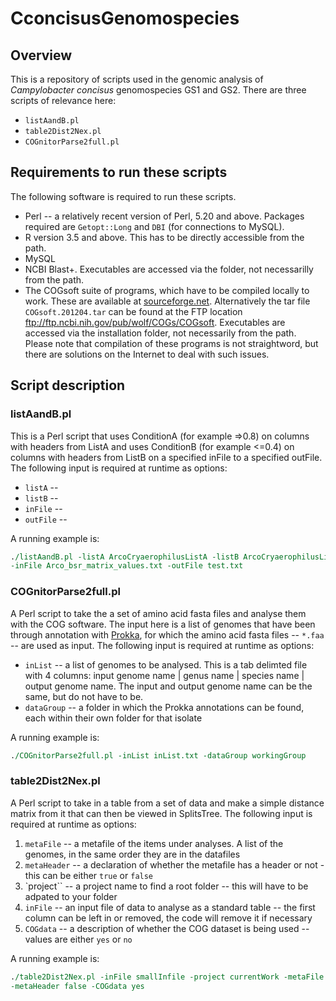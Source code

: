# CconcisusGenomospecies

## Overview
This is a repository of scripts used in the genomic analysis of *Campylobacter concisus* genomospecies GS1 and GS2.  There are three scripts of relevance here:
* `listAandB.pl`
* `table2Dist2Nex.pl`
* `COGnitorParse2full.pl`

## Requirements to run these scripts 

The following software is required to run these scripts.

* Perl -- a relatively recent version of Perl, 5.20 and above.  Packages required are `Getopt::Long` and `DBI` (for connections to MySQL).
* R version 3.5 and above.  This has to be directly accessible from the path. 
* MySQL
* NCBI Blast+.  Executables are accessed via the folder, not necessarilly from the path.
* The COGsoft suite of programs, which have to be compiled locally to work. These are available at [sourceforge.net](https://sourceforge.net/projects/cogtriangles/).  Alternatively the tar file `COGsoft.201204.tar` can be found at the FTP location ftp://ftp.ncbi.nih.gov/pub/wolf/COGs/COGsoft.  Executables are accessed via the installation folder, not necessarily from the path.  Please note that compilation of these programs is not straightword, but there are solutions on the Internet to deal with such issues.


## Script description

### listAandB.pl
This is a Perl script that uses ConditionA (for example =>0.8) on columns with headers from ListA and uses ConditionB (for example <=0.4) on columns with headers from ListB on a specified inFile to a specified outFile.  The following input is required at runtime as options:
* `listA` -- 
* `listB` -- 
* `inFile` -- 
* `outFile` -- 

A	running example is:

```perl
./listAandB.pl -listA ArcoCryaerophilusListA -listB ArcoCryaerophilusListB \
-inFile Arco_bsr_matrix_values.txt -outFile test.txt
```


### COGnitorParse2full.pl

A Perl script to take the a set of amino acid fasta files and analyse them with the COG software.  The input here is a list of genomes that have been through annotation with [Prokka](https://github.com/tseemann/prokka), for which the amino acid fasta files -- ```*.faa``` -- are used as input.  The following input is required at runtime as options:
* `inList` -- a list of genomes to be analysed.  This is a tab delimted file with 4 columns: input genome name | genus name | species name | output genome name.  The input and output genome name can be the same, but do not have to be.
* `dataGroup` -- a folder in which the Prokka annotations can be found, each within their own folder for that isolate

A	running example is:

```perl
./COGnitorParse2full.pl -inList inList.txt -dataGroup workingGroup
```


### table2Dist2Nex.pl

A Perl script to take in a table from a set of data and make a simple distance matrix from it that can then be viewed in SplitsTree.  The following input is required at runtime as options:
1. `metaFile` -- a metafile of the items under analyses.  A list of the genomes, in the same order they are in the datafiles
2. `metaHeader` -- a declaration of whether the metafile has a header or not - this can be either `true` or `false`
3. `project`` -- a project name to find a root folder -- this will have to be adpated to your folder
4. `inFile` -- an input file of data to analyse as a standard table -- the first column can be left in or removed, the code will remove it if necessary
5. `COGdata` -- a description of whether the COG dataset is being used -- values are either `yes` or `no`

A	running example is:

```perl
./table2Dist2Nex.pl -inFile smallInfile -project currentWork -metaFile isolateList \ 
-metaHeader false -COGdata yes
```
